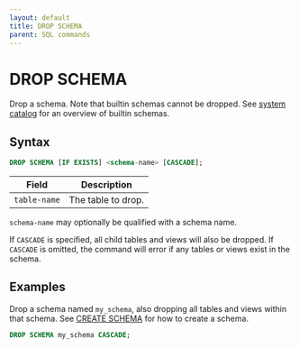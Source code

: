```yaml
---
layout: default
title: DROP SCHEMA
parent: SQL commands
---
```


<!-- markdownlint-disable title-case-style -->

# DROP SCHEMA

<!-- markdownlint-enable title-case-style -->

Drop a schema. Note that builtin schemas cannot be dropped. See [system catalog]
for an overview of builtin schemas.

## Syntax

```sql
DROP SCHEMA [IF EXISTS] <schema-name> [CASCADE];
```

| Field        | Description        |
| ------------ | ------------------ |
| `table-name` | The table to drop. |

`schema-name` may optionally be qualified with a schema name.

If `CASCADE` is specified, all child tables and views will also be dropped. If
`CASCADE` is omitted, the command will error if any tables or views exist in the
schema.

## Examples

Drop a schema named `my_schema`, also dropping all tables and views within that
schema. See [CREATE SCHEMA] for how to create a schema.

```sql
DROP SCHEMA my_schema CASCADE;
```

[CREATE SCHEMA]: {{site.baseurl}}/docs/sql-commands/create-schema
[system catalog]: {{site.baseurl}}/docs/system-catalog
